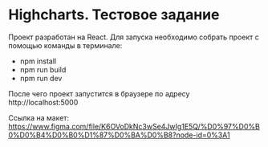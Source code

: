 # Highcharts. Тестовое задание
Проект разработан на React.
Для запуска необходимо собрать проект с помощью команды в терминале:
- npm install
- npm run build
- npm run dev

После чего проект запустится в браузере по адресу http://localhost:5000

Ссылка на макет:
https://www.figma.com/file/K6OVoDkNc3wSe4JwIg1E5Q/%D0%97%D0%B0%D0%B4%D0%B0%D1%87%D0%BA%D0%B8?node-id=0%3A1


